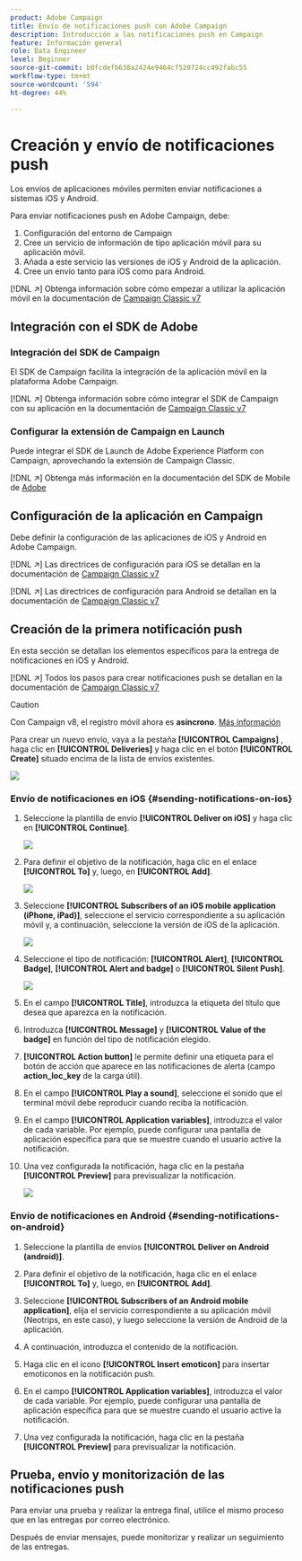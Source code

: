 ```yaml
---
product: Adobe Campaign
title: Envío de notificaciones push con Adobe Campaign
description: Introducción a las notificaciones push en Campaign
feature: Información general
role: Data Engineer
level: Beginner
source-git-commit: b0fcdefb638a2424e9464cf520724cc492fabc55
workflow-type: tm+mt
source-wordcount: '594'
ht-degree: 44%

---
```


# Creación y envío de notificaciones push

Los envíos de aplicaciones móviles permiten enviar notificaciones a sistemas iOS y Android.

Para enviar notificaciones push en Adobe Campaign, debe:

1. Configuración del entorno de Campaign
1. Cree un servicio de información de tipo aplicación móvil para su aplicación móvil.
1. Añada a este servicio las versiones de iOS y Android de la aplicación.
1. Cree un envío tanto para iOS como para Android.

[!DNL :arrow_upper_right:] Obtenga información sobre cómo empezar a utilizar la aplicación móvil en la documentación de  [Campaign Classic v7](https://experienceleague.adobe.com/docs/campaign-classic/using/sending-messages/sending-push-notifications/about-mobile-app-channel.html)

## Integración con el SDK de Adobe

### Integración del SDK de Campaign

El SDK de Campaign facilita la integración de la aplicación móvil en la plataforma Adobe Campaign.

[!DNL :arrow_upper_right:] Obtenga información sobre cómo integrar el SDK de Campaign con su aplicación en la documentación de  [Campaign Classic v7](https://experienceleague.adobe.com/docs/campaign-classic/using/sending-messages/sending-push-notifications/integrating-campaign-sdk-into-the-mobile-application.html?lang=en#loading-campaign-sdk)

### Configurar la extensión de Campaign en Launch

Puede integrar el SDK de Launch de Adobe Experience Platform con Campaign, aprovechando la extensión de Campaign Classic.

[!DNL :arrow_upper_right:] Obtenga más información en la documentación del SDK de Mobile de  [Adobe](https://aep-sdks.gitbook.io/docs/using-mobile-extensions/adobe-campaignclassic)

## Configuración de la aplicación en Campaign

Debe definir la configuración de las aplicaciones de iOS y Android en Adobe Campaign.

[!DNL :arrow_upper_right:] Las directrices de configuración para iOS se detallan en la documentación de  [Campaign Classic v7](https://experienceleague.adobe.com/docs/campaign-classic/using/sending-messages/sending-push-notifications/configure-the-mobile-app/configuring-the-mobile-application.html?lang=en#sending-messages)

[!DNL :arrow_upper_right:] Las directrices de configuración para Android se detallan en la documentación de  [Campaign Classic v7](https://experienceleague.adobe.com/docs/campaign-classic/using/sending-messages/sending-push-notifications/configure-the-mobile-app/configuring-the-mobile-application-android.html?lang=en#sending-messages)

## Creación de la primera notificación push

En esta sección se detallan los elementos específicos para la entrega de notificaciones en iOS y Android.

[!DNL :arrow_upper_right:] Todos los pasos para crear notificaciones push se detallan en la documentación de  [Campaign Classic v7](https://experienceleague.adobe.com/docs/campaign-classic/using/sending-messages/sending-push-notifications/creating-notifications.html?lang=en#sending-notifications-on-ios)

>[!CAUTION]
>
>Con Campaign v8, el registro móvil ahora es **asíncrono**. [Más información](../dev/staging.md)

Para crear un nuevo envío, vaya a la pestaña **[!UICONTROL Campaigns]** , haga clic en **[!UICONTROL Deliveries]** y haga clic en el botón **[!UICONTROL Create]** situado encima de la lista de envíos existentes.

![](assets/delivery_step_1.png)

### Envío de notificaciones en iOS {#sending-notifications-on-ios}

1. Seleccione la plantilla de envío **[!UICONTROL Deliver on iOS]** y haga clic en **[!UICONTROL Continue]**.

   ![](assets/push-template-ios.png)

1. Para definir el objetivo de la notificación, haga clic en el enlace **[!UICONTROL To]** y, luego, en **[!UICONTROL Add]**.

   ![](assets/push-ios-select-target.png)

1. Seleccione **[!UICONTROL Subscribers of an iOS mobile application (iPhone, iPad)]**, seleccione el servicio correspondiente a su aplicación móvil y, a continuación, seleccione la versión de iOS de la aplicación.

   ![](assets/push-ios-subscribers.png)

1. Seleccione el tipo de notificación: **[!UICONTROL Alert]**, **[!UICONTROL Badge]**, **[!UICONTROL Alert and badge]** o **[!UICONTROL Silent Push]**.

   ![](assets/push-ios-alert.png)

1. En el campo **[!UICONTROL Title]**, introduzca la etiqueta del título que desea que aparezca en la notificación.

1. Introduzca **[!UICONTROL Message]** y **[!UICONTROL Value of the badge]** en función del tipo de notificación elegido.

1. **[!UICONTROL Action button]** le permite definir una etiqueta para el botón de acción que aparece en las notificaciones de alerta (campo **action_loc_key** de la carga útil).

1. En el campo **[!UICONTROL Play a sound]**, seleccione el sonido que el terminal móvil debe reproducir cuando reciba la notificación.

1. En el campo **[!UICONTROL Application variables]**, introduzca el valor de cada variable. Por ejemplo, puede configurar una pantalla de aplicación específica para que se muestre cuando el usuario active la notificación.

1. Una vez configurada la notificación, haga clic en la pestaña **[!UICONTROL Preview]** para previsualizar la notificación.

   ![](assets/push-ios-preview.png)

### Envío de notificaciones en Android {#sending-notifications-on-android}

1. Seleccione la plantilla de envíos **[!UICONTROL Deliver on Android (android)]**.

   <!--![](assets/push-template-android.png)-->

1. Para definir el objetivo de la notificación, haga clic en el enlace **[!UICONTROL To]** y, luego, en **[!UICONTROL Add]**.

   <!--![](assets/nmac_delivery_android_2.png)-->

1. Seleccione **[!UICONTROL Subscribers of an Android mobile application]**, elija el servicio correspondiente a su aplicación móvil (Neotrips, en este caso), y luego seleccione la versión de Android de la aplicación.

   <!--![](assets/push-android-select-target.png)-->

1. A continuación, introduzca el contenido de la notificación.

   <!--![](assets/push-android-content.png)-->

1. Haga clic en el icono **[!UICONTROL Insert emoticon]** para insertar emoticonos en la notificación push.

1. En el campo **[!UICONTROL Application variables]**, introduzca el valor de cada variable. Por ejemplo, puede configurar una pantalla de aplicación específica para que se muestre cuando el usuario active la notificación.

1. Una vez configurada la notificación, haga clic en la pestaña **[!UICONTROL Preview]** para previsualizar la notificación.

   <!--![](assets/push-android-preview.png)-->

## Prueba, envío y monitorización de las notificaciones push

Para enviar una prueba y realizar la entrega final, utilice el mismo proceso que en las entregas por correo electrónico.

Después de enviar mensajes, puede monitorizar y realizar un seguimiento de las entregas.